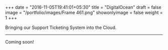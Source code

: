 +++
date = "2016-11-05T19:41:01+05:30"
title = "DigitalOcean"
draft = false
image = "/portfolio/images/Frame 461.png"
showonlyimage = false
weight = 1
+++

Bringing our Support Ticketing System into the Cloud.
<!--more-->
---
Coming soon!